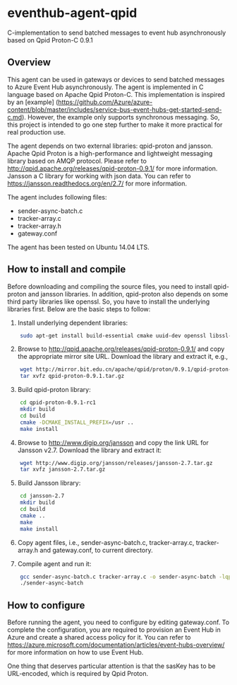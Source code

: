 # eventhub-agent-qpid
C-implementation to send batched messages to event hub asynchronously based on Qpid Proton-C 0.9.1

## Overview

This agent can be used in gateways or devices to send batched messages to Azure Event Hub asynchronously. The agent is implemented in C language based on Apache Qpid Proton-C. This implementation is inspired by an [example] (https://github.com/Azure/azure-content/blob/master/includes/service-bus-event-hubs-get-started-send-c.md). However, the example only supports synchronous messaging. So, this project is intended to go one step further to make it more practical for real production use. 

The agent depends on two external libraries: qpid-proton and jansson. Apache Qpid Proton is a high-performance and lightweight messaging library based on AMQP protocol. Please refer to http://qpid.apache.org/releases/qpid-proton-0.9.1/ for more information. Jansson a C library for working with json data. You can refer to https://jansson.readthedocs.org/en/2.7/ for more information.

The agent includes following files:
- sender-async-batch.c
- tracker-array.c
- tracker-array.h
- gateway.conf

The agent has been tested on Ubuntu 14.04 LTS.


## How to install and compile

Before downloading and compiling the source files, you need to install qpid-proton and jansson libraries. In addition, qpid-proton also depends on some third party libraries like openssl. So, you have to install the underlying libraries first. Below are the basic steps to follow: <br>

1. Install underlying dependent libraries:

```Bash
    sudo apt-get install build-essential cmake uuid-dev openssl libssl-dev
```

2. Browse to http://qpid.apache.org/releases/qpid-proton-0.9.1/ and copy the appropriate mirror site URL. Download the library and extract it, e.g., 

```Bash
    wget http://mirror.bit.edu.cn/apache/qpid/proton/0.9.1/qpid-proton-0.9.1.tar.gz
    tar xvfz qpid-proton-0.9.1.tar.gz
```

3. Build qpid-proton library: 

```Bash
    cd qpid-proton-0.9.1-rc1
    mkdir build
    cd build
    cmake -DCMAKE_INSTALL_PREFIX=/usr ..
    make install
```

4. Browse to http://www.digip.org/jansson and copy the link URL for Jansson v2.7. Download the library and extract it:

```Bash
    wget http://www.digip.org/jansson/releases/jansson-2.7.tar.gz
    tar xvfz jansson-2.7.tar.gz
```

5. Build Jansson library:

```Bash
    cd jansson-2.7
    mkdir build
    cd build
    cmake ..
    make
    make install
```

6. Copy agent files, i.e., sender-async-batch.c, tracker-array.c, tracker-array.h and gateway.conf, to current directory.

7. Compile agent and run it:

```Bash
    gcc sender-async-batch.c tracker-array.c -o sender-async-batch -lqpid-proton -ljansson
    ./sender-async-batch
```

## How to configure

Before running the agent, you need to configure by editing gateway.conf. To complete the configuration, you are required to provision an Event Hub in Azure and create a shared access policy for it. You can refer to https://azure.microsoft.com/documentation/articles/event-hubs-overview/ for more information on how to use Event Hub.

One thing that deserves particular attention is that the sasKey has to be URL-encoded, which is required by Qpid Proton.
